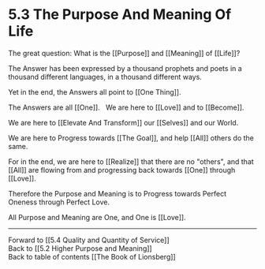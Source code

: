 # 5.3 The Purpose And Meaning Of Life

The great question: What is the [[Purpose]] and [[Meaning]] of [[Life]]? 

The Answer has been expressed by a thousand prophets and poets in a thousand different languages, in a thousand different ways. 

Yet in the end, the Answers all point to [[One Thing]]. 

The Answers are all [[One]]. 
 
We are here to [[Love]] and to [[Become]]. 

We are here to [[Elevate And Transform]] our [[Selves]] and our World. 

We are here to Progress towards [[The Goal]], and help [[All]] others do the same. 

For in the end, we are here to [[Realize]] that there are no "others", and that [[All]] are flowing from and progressing back towards [[One]] through [[Love]].  

Therefore the Purpose and Meaning is to Progress towards Perfect Oneness through Perfect Love. 

All Purpose and Meaning are One, and One is [[Love]]. 

___

Forward to [[5.4 Quality and Quantity of Service]]  
Back to [[5.2 Higher Purpose and Meaning]]    
Back to table of contents [[The Book of Lionsberg]]  

